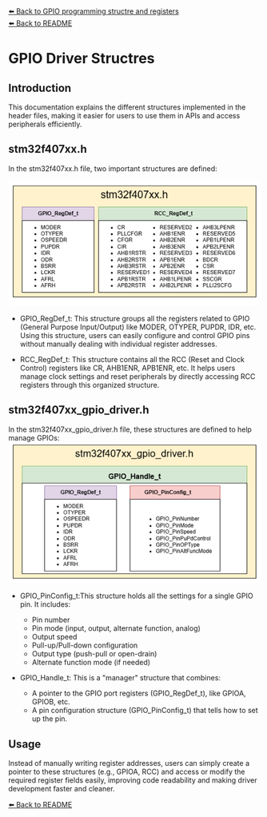 [⬅️ Back to GPIO programming structre and registers](./GPIO%20programming%20structre%20and%20registers.md)<br>
[⬅️ Back to README](../README.md)

# GPIO Driver Structres

## Introduction
This documentation explains the different structures implemented in the header files, making it easier for users to use them in APIs and access peripherals efficiently.

## stm32f407xx.h
In the stm32f407xx.h file, two important structures are defined:

![stm32f407xx.h Structures](../assets/MCU_specific_header_Structures.png)

- GPIO_RegDef_t: This structure groups all the registers related to GPIO (General Purpose Input/Output) like MODER, OTYPER, PUPDR, IDR, etc.
Using this structure, users can easily configure and control GPIO pins without manually dealing with individual register addresses.

- RCC_RegDef_t: This structure contains all the RCC (Reset and Clock Control) registers like CR, AHB1ENR, APB1ENR, etc.
It helps users manage clock settings and reset peripherals by directly accessing RCC registers through this organized structure.

## stm32f407xx_gpio_driver.h
In the stm32f407xx_gpio_driver.h file, these structures are defined to help manage GPIOs:
![stm32f407xx_gpio_driver.h Structures](../assets/GPIO_Driver_header_Strcutures.png)

- GPIO_PinConfig_t:This structure holds all the settings for a single GPIO pin. It includes:
    - Pin number
    - Pin mode (input, output, alternate function, analog)
    - Output speed
    - Pull-up/Pull-down configuration
    - Output type (push-pull or open-drain)
    - Alternate function mode (if needed)

- GPIO_Handle_t: This is a "manager" structure that combines:
    - A pointer to the GPIO port registers (GPIO_RegDef_t), like GPIOA, GPIOB, etc.
    - A pin configuration structure (GPIO_PinConfig_t) that tells how to set up the pin.

## Usage
Instead of manually writing register addresses, users can simply create a pointer to these structures (e.g., GPIOA, RCC) and access or modify the required register fields easily, improving code readability and making driver development faster and cleaner.


[⬅️ Back to README](../README.md)
